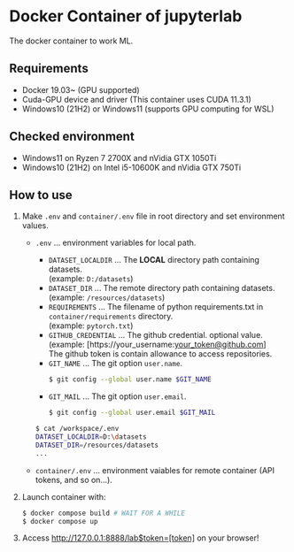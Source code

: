 # Docker Container of jupyterlab
The docker container to work ML.

## Requirements
- Docker 19.03~ (GPU supported)
- Cuda-GPU device and driver (This container uses CUDA 11.3.1)
- Windows10 (21H2) or Windows11 (supports GPU computing for WSL)

## Checked environment
- Windows11 on Ryzen 7 2700X and nVidia GTX 1050Ti
- Windows10 (21H2) on Intel i5-10600K and nVidia GTX 750Ti

## How to use
1. Make `.env` and `container/.env` file in root directory and set environment values.
    - `.env` ... environment variables for local path.
        - `DATASET_LOCALDIR` ... The **LOCAL** directory path containing datasets.<br>(example: `D:/datasets`)
        - `DATASET_DIR` ... The remote directory path containing datasets.<br>(example: `/resources/datasets`)
        - `REQUIREMENTS` ... The filename of python requirements.txt in `container/requirements` directory.<br>(example: `pytorch.txt`)
        - `GITHUB_CREDENTIAL` ... The github credential. optional value.<br>(example: [https://your_username:your_token@github.com]<br> The github token is contain allowance to access repositories.
        - `GIT_NAME` ... The git option `user.name`.
            ```sh
            $ git config --global user.name $GIT_NAME
            ```
        - `GIT_MAIL` ... The git option `user.email`.
            ```sh
            $ git config --global user.email $GIT_MAIL
            ```
        
        ```sh
        $ cat /workspace/.env
        DATASET_LOCALDIR=D:\datasets
        DATASET_DIR=/resources/datasets
        ...
        ```

    - `container/.env` ... environment vaiables for remote container (API tokens, and so on...).
        
2. Launch container with:
    ```sh
    $ docker compose build # WAIT FOR A WHILE
    $ docker compose up
    ```

3. Access http://127.0.0.1:8888/lab$token=[token] on your browser!
